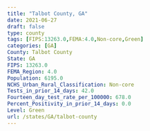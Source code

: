 ```yaml
---
title: "Talbot County, GA"
date: 2021-06-27
draft: false
type: county
tags: [FIPS:13263.0,FEMA:4.0,Non-core,Green]
categories: [GA]
County: Talbot County
State: GA
FIPS: 13263.0
FEMA_Region: 4.0
Population: 6195.0
NCHS_Urban_Rural_Classification: Non-core
Tests_in_prior_14_days: 42.0
Fourteen_day_test_rate_per_100000: 678.0
Percent_Positivity_in_prior_14_days: 0.0
Level: Green
url: /states/GA/talbot-county
---
```



